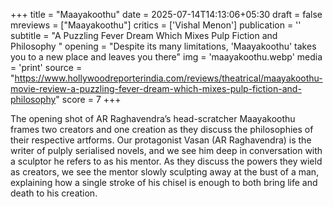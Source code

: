 +++
title = "Maayakoothu"
date = 2025-07-14T14:13:06+05:30
draft = false
mreviews = ["Maayakoothu"]
critics = ['Vishal Menon']
publication = ''
subtitle = "A Puzzling Fever Dream Which Mixes Pulp Fiction and Philosophy "
opening = "Despite its many limitations, 'Maayakoothu' takes you to a new place and leaves you there"
img = 'maayakoothu.webp'
media = 'print'
source = "https://www.hollywoodreporterindia.com/reviews/theatrical/maayakoothu-movie-review-a-puzzling-fever-dream-which-mixes-pulp-fiction-and-philosophy"
score = 7
+++

The opening shot of AR Raghavendra’s head-scratcher Maayakoothu frames two creators and one creation as they discuss the philosophies of their respective artforms. Our protagonist Vasan (AR Raghavendra) is the writer of pulply serialised novels, and we see him deep in conversation with a sculptor he refers to as his mentor. As they discuss the powers they wield as creators, we see the mentor slowly sculpting away at the bust of a man, explaining how a single stroke of his chisel is enough to both bring life and death to his creation.
